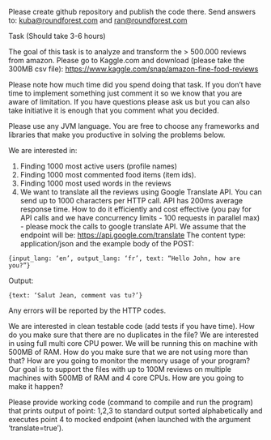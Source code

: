 Please create github repository and publish the code there.
Send answers to: kuba@roundforest.com and ran@roundforest.com 

Task (Should take 3-6 hours)

The goal of this task is to analyze and transform the > 500.000 reviews from amazon. 
Please go to Kaggle.com and download (please take the 300MB csv file): 
https://www.kaggle.com/snap/amazon-fine-food-reviews

Please note how much time did you spend doing that task. If you don’t have time to implement something just comment it so we know that you are aware of limitation. If you have questions please ask us but you can also take initiative it is enough that you comment what you decided.

Please use any JVM language. You are free to choose any frameworks and libraries that make you productive in solving the problems below.

We are interested in:

1) Finding 1000 most active users (profile names)
2) Finding 1000 most commented food items (item ids).
3) Finding 1000 most used words in the reviews
4) We want to translate all the reviews using Google Translate API. You can send up to 1000 characters per HTTP call. API has 200ms average response time. How to do it efficiently and cost effective (you pay for API calls and we have concurrency limits -  100 requests in parallel max) - please mock the calls to google translate API. 
We assume that the endpoint will be: https://api.google.com/translate
The content type: application/json and the example body of the POST:

```
{input_lang: ‘en’, output_lang: ‘fr’, text: “Hello John, how are you?”}
```

Output:

```
{text: ‘Salut Jean, comment vas tu?’}
```

Any errors will be reported by the HTTP codes. 


We are interested in clean testable code (add tests if you have time).
How do you make sure that there are no duplicates in the file?
We are interested in using full multi core CPU power.
We will be running this on machine with 500MB of RAM. How do you make sure that we are not using more than that? How are you going to monitor the memory usage of your program?
Our goal is to support the files with up to 100M reviews on multiple machines with 500MB of RAM and 4 core CPUs. How are you going to make it happen?

Please provide working code (command to compile and run the program) that prints output of point: 1,2,3 to standard output sorted alphabetically and executes point 4 to mocked endpoint (when launched with the argument ‘translate=true’).
